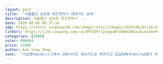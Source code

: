 ```yaml
---
layout: post 
title:  "서울물산 남성용 루즈핏박시 래쉬가드 상의" 
description: 서울물산 남성용 루즈핏박시  ..
date: 2020-08-05 06:37:14 
img: https://static.coupangcdn.com/image/retail/images/2019/06/07/14/4/314c5333-58e4-4af3-bc93-a7eb83231412.jpg 
linkUrl: https://link.coupang.com/re/AFFSDP?lptag=AF3600438&subid=ahnPublicAsk&pageKey=235727395&itemId=747967576&vendorItemId=4888496786&traceid=V0-113-7f6d8e4fd0d68471 
categories: [1006] 
color: 006064 
price: 17800 
author: Ask View Shop 
cont:  "구입했어요<br/>그래서 105사이즈 래쉬가드도 꽉낀다고 답답해해서<br/>남편이 키도크고 상체도커요<br/>다행히 약간 낙낙하네요.<br/><br/>빠른배송 감사해요<br/>사이즈가 넉넉하고 팔도 길어서 좋네요.<br/><br/>살쪄서 집에있던 2xl가 답답하다고 새로 사달래서 보다가<br/>세탁은 해봐야 물빠짐을 알것 같아요<br/>소매는 길지만 접어서 걷으면 되니 별 신경 안써요<br/>신랑 182/8590kg<br/>신랑도 만족해 하네요.<br/><br/>신랑이 몸에 딱 붙는걸 싫어해서 루즈핏을 찾아보다<br/>아직 물놀이를 안해봐서 (흰색이라)<br/>아직 휴가전인데 핏이 낙낙하니 좋다하네요ㅎ<br/>얼마나 비치는지는 모르겠지만.<br/><br/>이건 얇고 부드럽고 쫙쫙 늘어나네요<br/>이런게 있었네요.<br/><br/>저는 쫄티되면 어쩌나 걱정했는데<br/>저렴하게 별 기대 안하고 샀는데 생각보다 부드럽고 좋아요<br/>집에 있던건 아주 쫀쫀튼튼 하던데<br/>착샷은 휴가가서 첨부할게요ㅎ<br/>프리사이즈라 여자가 입어봐도 엉덩이 덮는 길이여서 부담없네요<br/>" 
---
```

